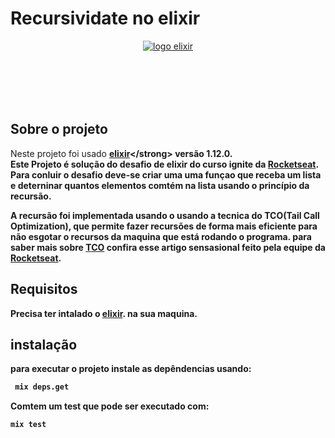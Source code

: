 
# Recursividate no elixir
<div style="text-align:center; height: 100px; width: auto">
<a href="https://elixir-lang.org">
    <img src="https://c0.klipartz.com/pngpicture/870/337/gratis-png-elixir-lenguaje-de-programacion-funcional-de-programacion-erlang-logo-de-meetup.png" alt="logo elixir" title="elixir"/>
</a>
</div>

## Sobre o projeto
Neste projeto foi usado <strong>[elixir]("https://elixir-lang.org")</strong> versão 1.12.0.<br>
Este Projeto é solução do desafio de elixir do curso ignite da [Rocketseat]("https://github.com/rocketseat-education").
Para conluir o desafio deve-se criar uma uma funçao que receba um lista e deterninar
quantos elementos comtém na lista usando o princípio da recursão.

A recursão foi implementada usando o usando a tecnica do TCO(Tail Call Optimization), que permite 
fazer recursões de forma mais eficiente para não esgotar o recursos da maquina que está rodando o programa.
para saber mais sobre [TCO](https://www.notion.so/Recursividade-e-Tail-Call-Optimization-79f2a8103b174d6db58d8bea19546c0d) confira esse artigo sensasional feito pela equipe da [Rocketseat]("https://github.com/rocketseat-education").

## Requisitos

Precisa ter intalado o [elixir]("https://elixir-lang.org"). na sua maquina.

## instalação
para executar o projeto instale as depêndencias usando:

```sh
 mix deps.get
```
Comtem um test que pode ser executado com:

```sh
mix test
```

